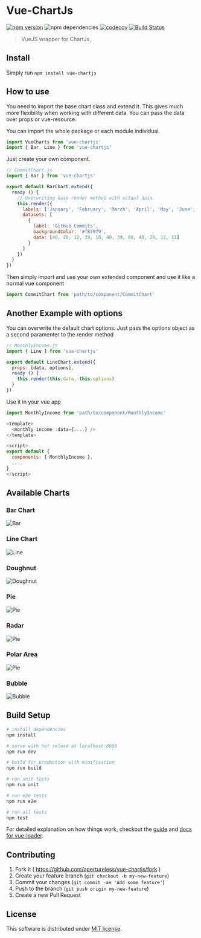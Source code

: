 # Vue-ChartJs

[![npm version](https://badge.fury.io/js/vue-chartjs.svg)](https://badge.fury.io/js/vue-chartjs) ![npm dependencies](https://david-dm.org/apertureless/vue-chartjs.svg) [![codecov](https://codecov.io/gh/apertureless/vue-chartjs/branch/master/graph/badge.svg)](https://codecov.io/gh/apertureless/vue-chartjs) [![Build Status](https://travis-ci.org/apertureless/vue-chartjs.svg?branch=master)](https://travis-ci.org/apertureless/vue-chartjs)

> VueJS wrapper for ChartJs

## Install

Simply run `npm install vue-chartjs`

## How to use

You need to import the base chart class and extend it. This gives much more flexibility when working with different data. You can pass the data over props or vue-resource.

You can import the whole package or each module individual.

```javascript
import VueCharts from 'vue-chartjs'
import { Bar, Line } from 'vue-chartjs'
```

Just create your own component.

```javascript
// CommitChart.js
import { Bar } from 'vue-chartjs'

export default BarChart.extend({
  ready () {
    // Overwriting base render method with actual data.
    this.render({
      labels: ['January', 'February', 'March', 'April', 'May', 'June', 'July', 'August', 'September', 'October', 'November', 'December'],
      datasets: [
        {
          label: 'GitHub Commits',
          backgroundColor: '#f87979',
          data: [40, 20, 12, 39, 10, 40, 39, 80, 40, 20, 12, 11]
        }
      ]
    })
  }
})
```

Then simply import and use your own extended component and use it like a normal vue component

```javascript
import CommitChart from 'path/to/component/CommitChart'
```

## Another Example with options

You can overwrite the default chart options. Just pass the options object as a second paramenter to the render method

```javascript
// MonthlyIncome.js
import { Line } from 'vue-chartjs'

export default LineChart.extend({
  props: [data, options],
  ready () {
    this.render(this.data, this.options)
  }
})
```

Use it in your vue app

```javascript
import MonthlyIncome from 'path/to/component/MonthlyIncome'

<template>
  <monthly-income :data={....} />
</template>

<script>
export default {
  components: { MonthlyIncome },
  ....
}
</script>
```

## Available Charts

### Bar Chart

![Bar](assets/bar.png)

### Line Chart

![Line](assets/line.png)

### Doughnut

![Doughnut](assets/doughnut.png)

### Pie

![Pie](assets/pie.png)

### Radar

![Pie](assets/radar.png)

### Polar Area

![Pie](assets/polar.png)

### Bubble

![Bubble](assets/bubble.png)

## Build Setup

``` bash
# install dependencies
npm install

# serve with hot reload at localhost:8080
npm run dev

# build for production with minification
npm run build

# run unit tests
npm run unit

# run e2e tests
npm run e2e

# run all tests
npm test
```

For detailed explanation on how things work, checkout the [guide](http://vuejs-templates.github.io/webpack/) and [docs for vue-loader](http://vuejs.github.io/vue-loader).

## Contributing

1. Fork it ( https://github.com/apertureless/vue-chartjs/fork )
2. Create your feature branch (`git checkout -b my-new-feature`)
3. Commit your changes (`git commit -am 'Add some feature'`)
4. Push to the branch (`git push origin my-new-feature`)
5. Create a new Pull Request

## License

This software is distributed under [MIT license](LICENSE.txt).
